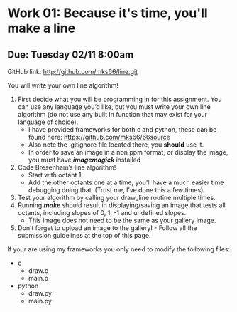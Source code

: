 # Work 01: Because it's time, you'll make a line

## Due: Tuesday 02/11 8:00am

GitHub link: <http://github.com/mks66/line.git>

You will write your own line algorithm!

1. First decide what you will be programming in for this assignment. You can use any language you’d like, but you must write your own line algorithm (do not use any built in function that may exist for your language of choice).
   - I have provided frameworks for both c and python, these can be found here: <https://github.com/mks66/66source>
   - Also note the .gitignore file located there, you **should** use it.
   - In order to save an image in a non ppm format, or display the image, you must have ***imagemagick*** installed
2. Code Bresenham’s line algorithm!
   - Start with octant 1.
   - Add the other octants one at a time, you’ll have a much easier time debugging doing that. (Trust me, I’ve done this a few times).
3. Test your algorithm by calling your draw_line routine multiple times.
4. Running ***make*** should result in displaying/saving an image that tests all octants, including slopes of 0, 1, -1 and undefined slopes.
   - This image does not need to be the same as your gallery image.
5. Don’t forget to upload an image to the gallery! - Follow all the submission guidelines at the top of this page.

If your are using my frameworks you only need to modify the following files:

- c
  - draw.c
  - main.c
- python
  - draw.py
  - main.py
